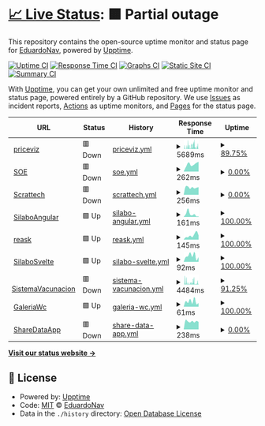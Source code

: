 # [📈 Live Status](https://edgus1.github.io/WebStatus): <!--live status--> **🟧 Partial outage**

This repository contains the open-source uptime monitor and status page for [EduardoNav](https://edgus1.github.io/WebStatus), powered by [Upptime](https://github.com/upptime/upptime).

[![Uptime CI](https://github.com/edgus1/WebStatus/workflows/Uptime%20CI/badge.svg)](https://github.com/edgus1/WebStatus/actions?query=workflow%3A%22Uptime+CI%22)
[![Response Time CI](https://github.com/edgus1/WebStatus/workflows/Response%20Time%20CI/badge.svg)](https://github.com/edgus1/WebStatus/actions?query=workflow%3A%22Response+Time+CI%22)
[![Graphs CI](https://github.com/edgus1/WebStatus/workflows/Graphs%20CI/badge.svg)](https://github.com/edgus1/WebStatus/actions?query=workflow%3A%22Graphs+CI%22)
[![Static Site CI](https://github.com/edgus1/WebStatus/workflows/Static%20Site%20CI/badge.svg)](https://github.com/edgus1/WebStatus/actions?query=workflow%3A%22Static+Site+CI%22)
[![Summary CI](https://github.com/edgus1/WebStatus/workflows/Summary%20CI/badge.svg)](https://github.com/edgus1/WebStatus/actions?query=workflow%3A%22Summary+CI%22)

With [Upptime](https://upptime.js.org), you can get your own unlimited and free uptime monitor and status page, powered entirely by a GitHub repository. We use [Issues](https://github.com/edgus1/WebStatus/issues) as incident reports, [Actions](https://github.com/edgus1/WebStatus/actions) as uptime monitors, and [Pages](https://edgus1.github.io/WebStatus) for the status page.

<!--start: status pages-->
<!-- This summary is generated by Upptime (https://github.com/upptime/upptime) -->
<!-- Do not edit this manually, your changes will be overwritten -->
<!-- prettier-ignore -->
| URL | Status | History | Response Time | Uptime |
| --- | ------ | ------- | ------------- | ------ |
| <img alt="" src="https://icons.duckduckgo.com/ip3/priceviz.onrender.com.ico" height="13"> [priceviz](https://priceviz.onrender.com) | 🟥 Down | [priceviz.yml](https://github.com/EDGUS1/WebStatus/commits/HEAD/history/priceviz.yml) | <details><summary><img alt="Response time graph" src="./graphs/priceviz/response-time-week.png" height="20"> 5689ms</summary><br><a href="https://edgus1.github.io/WebStatus/history/priceviz"><img alt="Response time 3164" src="https://img.shields.io/endpoint?url=https%3A%2F%2Fraw.githubusercontent.com%2FEDGUS1%2FWebStatus%2FHEAD%2Fapi%2Fpriceviz%2Fresponse-time.json"></a><br><a href="https://edgus1.github.io/WebStatus/history/priceviz"><img alt="24-hour response time 5505" src="https://img.shields.io/endpoint?url=https%3A%2F%2Fraw.githubusercontent.com%2FEDGUS1%2FWebStatus%2FHEAD%2Fapi%2Fpriceviz%2Fresponse-time-day.json"></a><br><a href="https://edgus1.github.io/WebStatus/history/priceviz"><img alt="7-day response time 5689" src="https://img.shields.io/endpoint?url=https%3A%2F%2Fraw.githubusercontent.com%2FEDGUS1%2FWebStatus%2FHEAD%2Fapi%2Fpriceviz%2Fresponse-time-week.json"></a><br><a href="https://edgus1.github.io/WebStatus/history/priceviz"><img alt="30-day response time 4029" src="https://img.shields.io/endpoint?url=https%3A%2F%2Fraw.githubusercontent.com%2FEDGUS1%2FWebStatus%2FHEAD%2Fapi%2Fpriceviz%2Fresponse-time-month.json"></a><br><a href="https://edgus1.github.io/WebStatus/history/priceviz"><img alt="1-year response time 3164" src="https://img.shields.io/endpoint?url=https%3A%2F%2Fraw.githubusercontent.com%2FEDGUS1%2FWebStatus%2FHEAD%2Fapi%2Fpriceviz%2Fresponse-time-year.json"></a></details> | <details><summary><a href="https://edgus1.github.io/WebStatus/history/priceviz">89.75%</a></summary><a href="https://edgus1.github.io/WebStatus/history/priceviz"><img alt="All-time uptime 44.03%" src="https://img.shields.io/endpoint?url=https%3A%2F%2Fraw.githubusercontent.com%2FEDGUS1%2FWebStatus%2FHEAD%2Fapi%2Fpriceviz%2Fuptime.json"></a><br><a href="https://edgus1.github.io/WebStatus/history/priceviz"><img alt="24-hour uptime 97.31%" src="https://img.shields.io/endpoint?url=https%3A%2F%2Fraw.githubusercontent.com%2FEDGUS1%2FWebStatus%2FHEAD%2Fapi%2Fpriceviz%2Fuptime-day.json"></a><br><a href="https://edgus1.github.io/WebStatus/history/priceviz"><img alt="7-day uptime 89.75%" src="https://img.shields.io/endpoint?url=https%3A%2F%2Fraw.githubusercontent.com%2FEDGUS1%2FWebStatus%2FHEAD%2Fapi%2Fpriceviz%2Fuptime-week.json"></a><br><a href="https://edgus1.github.io/WebStatus/history/priceviz"><img alt="30-day uptime 55.12%" src="https://img.shields.io/endpoint?url=https%3A%2F%2Fraw.githubusercontent.com%2FEDGUS1%2FWebStatus%2FHEAD%2Fapi%2Fpriceviz%2Fuptime-month.json"></a><br><a href="https://edgus1.github.io/WebStatus/history/priceviz"><img alt="1-year uptime 44.03%" src="https://img.shields.io/endpoint?url=https%3A%2F%2Fraw.githubusercontent.com%2FEDGUS1%2FWebStatus%2FHEAD%2Fapi%2Fpriceviz%2Fuptime-year.json"></a></details>
| <img alt="" src="https://icons.duckduckgo.com/ip3/soe-iw6w.onrender.com.ico" height="13"> [SOE](https://soe-iw6w.onrender.com/) | 🟥 Down | [soe.yml](https://github.com/EDGUS1/WebStatus/commits/HEAD/history/soe.yml) | <details><summary><img alt="Response time graph" src="./graphs/soe/response-time-week.png" height="20"> 262ms</summary><br><a href="https://edgus1.github.io/WebStatus/history/soe"><img alt="Response time 2260" src="https://img.shields.io/endpoint?url=https%3A%2F%2Fraw.githubusercontent.com%2FEDGUS1%2FWebStatus%2FHEAD%2Fapi%2Fsoe%2Fresponse-time.json"></a><br><a href="https://edgus1.github.io/WebStatus/history/soe"><img alt="24-hour response time 345" src="https://img.shields.io/endpoint?url=https%3A%2F%2Fraw.githubusercontent.com%2FEDGUS1%2FWebStatus%2FHEAD%2Fapi%2Fsoe%2Fresponse-time-day.json"></a><br><a href="https://edgus1.github.io/WebStatus/history/soe"><img alt="7-day response time 262" src="https://img.shields.io/endpoint?url=https%3A%2F%2Fraw.githubusercontent.com%2FEDGUS1%2FWebStatus%2FHEAD%2Fapi%2Fsoe%2Fresponse-time-week.json"></a><br><a href="https://edgus1.github.io/WebStatus/history/soe"><img alt="30-day response time 229" src="https://img.shields.io/endpoint?url=https%3A%2F%2Fraw.githubusercontent.com%2FEDGUS1%2FWebStatus%2FHEAD%2Fapi%2Fsoe%2Fresponse-time-month.json"></a><br><a href="https://edgus1.github.io/WebStatus/history/soe"><img alt="1-year response time 2260" src="https://img.shields.io/endpoint?url=https%3A%2F%2Fraw.githubusercontent.com%2FEDGUS1%2FWebStatus%2FHEAD%2Fapi%2Fsoe%2Fresponse-time-year.json"></a></details> | <details><summary><a href="https://edgus1.github.io/WebStatus/history/soe">0.00%</a></summary><a href="https://edgus1.github.io/WebStatus/history/soe"><img alt="All-time uptime 39.55%" src="https://img.shields.io/endpoint?url=https%3A%2F%2Fraw.githubusercontent.com%2FEDGUS1%2FWebStatus%2FHEAD%2Fapi%2Fsoe%2Fuptime.json"></a><br><a href="https://edgus1.github.io/WebStatus/history/soe"><img alt="24-hour uptime 0.00%" src="https://img.shields.io/endpoint?url=https%3A%2F%2Fraw.githubusercontent.com%2FEDGUS1%2FWebStatus%2FHEAD%2Fapi%2Fsoe%2Fuptime-day.json"></a><br><a href="https://edgus1.github.io/WebStatus/history/soe"><img alt="7-day uptime 0.00%" src="https://img.shields.io/endpoint?url=https%3A%2F%2Fraw.githubusercontent.com%2FEDGUS1%2FWebStatus%2FHEAD%2Fapi%2Fsoe%2Fuptime-week.json"></a><br><a href="https://edgus1.github.io/WebStatus/history/soe"><img alt="30-day uptime 0.00%" src="https://img.shields.io/endpoint?url=https%3A%2F%2Fraw.githubusercontent.com%2FEDGUS1%2FWebStatus%2FHEAD%2Fapi%2Fsoe%2Fuptime-month.json"></a><br><a href="https://edgus1.github.io/WebStatus/history/soe"><img alt="1-year uptime 39.55%" src="https://img.shields.io/endpoint?url=https%3A%2F%2Fraw.githubusercontent.com%2FEDGUS1%2FWebStatus%2FHEAD%2Fapi%2Fsoe%2Fuptime-year.json"></a></details>
| <img alt="" src="https://icons.duckduckgo.com/ip3/twitterscrapper-production.up.railway.app.ico" height="13"> [Scrattech](https://twitterscrapper-production.up.railway.app/) | 🟥 Down | [scrattech.yml](https://github.com/EDGUS1/WebStatus/commits/HEAD/history/scrattech.yml) | <details><summary><img alt="Response time graph" src="./graphs/scrattech/response-time-week.png" height="20"> 256ms</summary><br><a href="https://edgus1.github.io/WebStatus/history/scrattech"><img alt="Response time 261" src="https://img.shields.io/endpoint?url=https%3A%2F%2Fraw.githubusercontent.com%2FEDGUS1%2FWebStatus%2FHEAD%2Fapi%2Fscrattech%2Fresponse-time.json"></a><br><a href="https://edgus1.github.io/WebStatus/history/scrattech"><img alt="24-hour response time 267" src="https://img.shields.io/endpoint?url=https%3A%2F%2Fraw.githubusercontent.com%2FEDGUS1%2FWebStatus%2FHEAD%2Fapi%2Fscrattech%2Fresponse-time-day.json"></a><br><a href="https://edgus1.github.io/WebStatus/history/scrattech"><img alt="7-day response time 256" src="https://img.shields.io/endpoint?url=https%3A%2F%2Fraw.githubusercontent.com%2FEDGUS1%2FWebStatus%2FHEAD%2Fapi%2Fscrattech%2Fresponse-time-week.json"></a><br><a href="https://edgus1.github.io/WebStatus/history/scrattech"><img alt="30-day response time 221" src="https://img.shields.io/endpoint?url=https%3A%2F%2Fraw.githubusercontent.com%2FEDGUS1%2FWebStatus%2FHEAD%2Fapi%2Fscrattech%2Fresponse-time-month.json"></a><br><a href="https://edgus1.github.io/WebStatus/history/scrattech"><img alt="1-year response time 261" src="https://img.shields.io/endpoint?url=https%3A%2F%2Fraw.githubusercontent.com%2FEDGUS1%2FWebStatus%2FHEAD%2Fapi%2Fscrattech%2Fresponse-time-year.json"></a></details> | <details><summary><a href="https://edgus1.github.io/WebStatus/history/scrattech">0.00%</a></summary><a href="https://edgus1.github.io/WebStatus/history/scrattech"><img alt="All-time uptime 62.39%" src="https://img.shields.io/endpoint?url=https%3A%2F%2Fraw.githubusercontent.com%2FEDGUS1%2FWebStatus%2FHEAD%2Fapi%2Fscrattech%2Fuptime.json"></a><br><a href="https://edgus1.github.io/WebStatus/history/scrattech"><img alt="24-hour uptime 0.00%" src="https://img.shields.io/endpoint?url=https%3A%2F%2Fraw.githubusercontent.com%2FEDGUS1%2FWebStatus%2FHEAD%2Fapi%2Fscrattech%2Fuptime-day.json"></a><br><a href="https://edgus1.github.io/WebStatus/history/scrattech"><img alt="7-day uptime 0.00%" src="https://img.shields.io/endpoint?url=https%3A%2F%2Fraw.githubusercontent.com%2FEDGUS1%2FWebStatus%2FHEAD%2Fapi%2Fscrattech%2Fuptime-week.json"></a><br><a href="https://edgus1.github.io/WebStatus/history/scrattech"><img alt="30-day uptime 0.00%" src="https://img.shields.io/endpoint?url=https%3A%2F%2Fraw.githubusercontent.com%2FEDGUS1%2FWebStatus%2FHEAD%2Fapi%2Fscrattech%2Fuptime-month.json"></a><br><a href="https://edgus1.github.io/WebStatus/history/scrattech"><img alt="1-year uptime 62.39%" src="https://img.shields.io/endpoint?url=https%3A%2F%2Fraw.githubusercontent.com%2FEDGUS1%2FWebStatus%2FHEAD%2Fapi%2Fscrattech%2Fuptime-year.json"></a></details>
| <img alt="" src="https://icons.duckduckgo.com/ip3/silaboangular.netlify.app.ico" height="13"> [SilaboAngular](https://silaboangular.netlify.app) | 🟩 Up | [silabo-angular.yml](https://github.com/EDGUS1/WebStatus/commits/HEAD/history/silabo-angular.yml) | <details><summary><img alt="Response time graph" src="./graphs/silabo-angular/response-time-week.png" height="20"> 161ms</summary><br><a href="https://edgus1.github.io/WebStatus/history/silabo-angular"><img alt="Response time 153" src="https://img.shields.io/endpoint?url=https%3A%2F%2Fraw.githubusercontent.com%2FEDGUS1%2FWebStatus%2FHEAD%2Fapi%2Fsilabo-angular%2Fresponse-time.json"></a><br><a href="https://edgus1.github.io/WebStatus/history/silabo-angular"><img alt="24-hour response time 35" src="https://img.shields.io/endpoint?url=https%3A%2F%2Fraw.githubusercontent.com%2FEDGUS1%2FWebStatus%2FHEAD%2Fapi%2Fsilabo-angular%2Fresponse-time-day.json"></a><br><a href="https://edgus1.github.io/WebStatus/history/silabo-angular"><img alt="7-day response time 161" src="https://img.shields.io/endpoint?url=https%3A%2F%2Fraw.githubusercontent.com%2FEDGUS1%2FWebStatus%2FHEAD%2Fapi%2Fsilabo-angular%2Fresponse-time-week.json"></a><br><a href="https://edgus1.github.io/WebStatus/history/silabo-angular"><img alt="30-day response time 144" src="https://img.shields.io/endpoint?url=https%3A%2F%2Fraw.githubusercontent.com%2FEDGUS1%2FWebStatus%2FHEAD%2Fapi%2Fsilabo-angular%2Fresponse-time-month.json"></a><br><a href="https://edgus1.github.io/WebStatus/history/silabo-angular"><img alt="1-year response time 153" src="https://img.shields.io/endpoint?url=https%3A%2F%2Fraw.githubusercontent.com%2FEDGUS1%2FWebStatus%2FHEAD%2Fapi%2Fsilabo-angular%2Fresponse-time-year.json"></a></details> | <details><summary><a href="https://edgus1.github.io/WebStatus/history/silabo-angular">100.00%</a></summary><a href="https://edgus1.github.io/WebStatus/history/silabo-angular"><img alt="All-time uptime 99.99%" src="https://img.shields.io/endpoint?url=https%3A%2F%2Fraw.githubusercontent.com%2FEDGUS1%2FWebStatus%2FHEAD%2Fapi%2Fsilabo-angular%2Fuptime.json"></a><br><a href="https://edgus1.github.io/WebStatus/history/silabo-angular"><img alt="24-hour uptime 100.00%" src="https://img.shields.io/endpoint?url=https%3A%2F%2Fraw.githubusercontent.com%2FEDGUS1%2FWebStatus%2FHEAD%2Fapi%2Fsilabo-angular%2Fuptime-day.json"></a><br><a href="https://edgus1.github.io/WebStatus/history/silabo-angular"><img alt="7-day uptime 100.00%" src="https://img.shields.io/endpoint?url=https%3A%2F%2Fraw.githubusercontent.com%2FEDGUS1%2FWebStatus%2FHEAD%2Fapi%2Fsilabo-angular%2Fuptime-week.json"></a><br><a href="https://edgus1.github.io/WebStatus/history/silabo-angular"><img alt="30-day uptime 100.00%" src="https://img.shields.io/endpoint?url=https%3A%2F%2Fraw.githubusercontent.com%2FEDGUS1%2FWebStatus%2FHEAD%2Fapi%2Fsilabo-angular%2Fuptime-month.json"></a><br><a href="https://edgus1.github.io/WebStatus/history/silabo-angular"><img alt="1-year uptime 99.99%" src="https://img.shields.io/endpoint?url=https%3A%2F%2Fraw.githubusercontent.com%2FEDGUS1%2FWebStatus%2FHEAD%2Fapi%2Fsilabo-angular%2Fuptime-year.json"></a></details>
| <img alt="" src="https://icons.duckduckgo.com/ip3/reask.netlify.app.ico" height="13"> [reask](https://reask.netlify.app) | 🟩 Up | [reask.yml](https://github.com/EDGUS1/WebStatus/commits/HEAD/history/reask.yml) | <details><summary><img alt="Response time graph" src="./graphs/reask/response-time-week.png" height="20"> 145ms</summary><br><a href="https://edgus1.github.io/WebStatus/history/reask"><img alt="Response time 133" src="https://img.shields.io/endpoint?url=https%3A%2F%2Fraw.githubusercontent.com%2FEDGUS1%2FWebStatus%2FHEAD%2Fapi%2Freask%2Fresponse-time.json"></a><br><a href="https://edgus1.github.io/WebStatus/history/reask"><img alt="24-hour response time 145" src="https://img.shields.io/endpoint?url=https%3A%2F%2Fraw.githubusercontent.com%2FEDGUS1%2FWebStatus%2FHEAD%2Fapi%2Freask%2Fresponse-time-day.json"></a><br><a href="https://edgus1.github.io/WebStatus/history/reask"><img alt="7-day response time 145" src="https://img.shields.io/endpoint?url=https%3A%2F%2Fraw.githubusercontent.com%2FEDGUS1%2FWebStatus%2FHEAD%2Fapi%2Freask%2Fresponse-time-week.json"></a><br><a href="https://edgus1.github.io/WebStatus/history/reask"><img alt="30-day response time 146" src="https://img.shields.io/endpoint?url=https%3A%2F%2Fraw.githubusercontent.com%2FEDGUS1%2FWebStatus%2FHEAD%2Fapi%2Freask%2Fresponse-time-month.json"></a><br><a href="https://edgus1.github.io/WebStatus/history/reask"><img alt="1-year response time 133" src="https://img.shields.io/endpoint?url=https%3A%2F%2Fraw.githubusercontent.com%2FEDGUS1%2FWebStatus%2FHEAD%2Fapi%2Freask%2Fresponse-time-year.json"></a></details> | <details><summary><a href="https://edgus1.github.io/WebStatus/history/reask">100.00%</a></summary><a href="https://edgus1.github.io/WebStatus/history/reask"><img alt="All-time uptime 100.00%" src="https://img.shields.io/endpoint?url=https%3A%2F%2Fraw.githubusercontent.com%2FEDGUS1%2FWebStatus%2FHEAD%2Fapi%2Freask%2Fuptime.json"></a><br><a href="https://edgus1.github.io/WebStatus/history/reask"><img alt="24-hour uptime 100.00%" src="https://img.shields.io/endpoint?url=https%3A%2F%2Fraw.githubusercontent.com%2FEDGUS1%2FWebStatus%2FHEAD%2Fapi%2Freask%2Fuptime-day.json"></a><br><a href="https://edgus1.github.io/WebStatus/history/reask"><img alt="7-day uptime 100.00%" src="https://img.shields.io/endpoint?url=https%3A%2F%2Fraw.githubusercontent.com%2FEDGUS1%2FWebStatus%2FHEAD%2Fapi%2Freask%2Fuptime-week.json"></a><br><a href="https://edgus1.github.io/WebStatus/history/reask"><img alt="30-day uptime 100.00%" src="https://img.shields.io/endpoint?url=https%3A%2F%2Fraw.githubusercontent.com%2FEDGUS1%2FWebStatus%2FHEAD%2Fapi%2Freask%2Fuptime-month.json"></a><br><a href="https://edgus1.github.io/WebStatus/history/reask"><img alt="1-year uptime 100.00%" src="https://img.shields.io/endpoint?url=https%3A%2F%2Fraw.githubusercontent.com%2FEDGUS1%2FWebStatus%2FHEAD%2Fapi%2Freask%2Fuptime-year.json"></a></details>
| <img alt="" src="https://icons.duckduckgo.com/ip3/silabosvelte.netlify.app.ico" height="13"> [SilaboSvelte](https://silabosvelte.netlify.app) | 🟩 Up | [silabo-svelte.yml](https://github.com/EDGUS1/WebStatus/commits/HEAD/history/silabo-svelte.yml) | <details><summary><img alt="Response time graph" src="./graphs/silabo-svelte/response-time-week.png" height="20"> 92ms</summary><br><a href="https://edgus1.github.io/WebStatus/history/silabo-svelte"><img alt="Response time 152" src="https://img.shields.io/endpoint?url=https%3A%2F%2Fraw.githubusercontent.com%2FEDGUS1%2FWebStatus%2FHEAD%2Fapi%2Fsilabo-svelte%2Fresponse-time.json"></a><br><a href="https://edgus1.github.io/WebStatus/history/silabo-svelte"><img alt="24-hour response time 72" src="https://img.shields.io/endpoint?url=https%3A%2F%2Fraw.githubusercontent.com%2FEDGUS1%2FWebStatus%2FHEAD%2Fapi%2Fsilabo-svelte%2Fresponse-time-day.json"></a><br><a href="https://edgus1.github.io/WebStatus/history/silabo-svelte"><img alt="7-day response time 92" src="https://img.shields.io/endpoint?url=https%3A%2F%2Fraw.githubusercontent.com%2FEDGUS1%2FWebStatus%2FHEAD%2Fapi%2Fsilabo-svelte%2Fresponse-time-week.json"></a><br><a href="https://edgus1.github.io/WebStatus/history/silabo-svelte"><img alt="30-day response time 203" src="https://img.shields.io/endpoint?url=https%3A%2F%2Fraw.githubusercontent.com%2FEDGUS1%2FWebStatus%2FHEAD%2Fapi%2Fsilabo-svelte%2Fresponse-time-month.json"></a><br><a href="https://edgus1.github.io/WebStatus/history/silabo-svelte"><img alt="1-year response time 152" src="https://img.shields.io/endpoint?url=https%3A%2F%2Fraw.githubusercontent.com%2FEDGUS1%2FWebStatus%2FHEAD%2Fapi%2Fsilabo-svelte%2Fresponse-time-year.json"></a></details> | <details><summary><a href="https://edgus1.github.io/WebStatus/history/silabo-svelte">100.00%</a></summary><a href="https://edgus1.github.io/WebStatus/history/silabo-svelte"><img alt="All-time uptime 99.99%" src="https://img.shields.io/endpoint?url=https%3A%2F%2Fraw.githubusercontent.com%2FEDGUS1%2FWebStatus%2FHEAD%2Fapi%2Fsilabo-svelte%2Fuptime.json"></a><br><a href="https://edgus1.github.io/WebStatus/history/silabo-svelte"><img alt="24-hour uptime 100.00%" src="https://img.shields.io/endpoint?url=https%3A%2F%2Fraw.githubusercontent.com%2FEDGUS1%2FWebStatus%2FHEAD%2Fapi%2Fsilabo-svelte%2Fuptime-day.json"></a><br><a href="https://edgus1.github.io/WebStatus/history/silabo-svelte"><img alt="7-day uptime 100.00%" src="https://img.shields.io/endpoint?url=https%3A%2F%2Fraw.githubusercontent.com%2FEDGUS1%2FWebStatus%2FHEAD%2Fapi%2Fsilabo-svelte%2Fuptime-week.json"></a><br><a href="https://edgus1.github.io/WebStatus/history/silabo-svelte"><img alt="30-day uptime 100.00%" src="https://img.shields.io/endpoint?url=https%3A%2F%2Fraw.githubusercontent.com%2FEDGUS1%2FWebStatus%2FHEAD%2Fapi%2Fsilabo-svelte%2Fuptime-month.json"></a><br><a href="https://edgus1.github.io/WebStatus/history/silabo-svelte"><img alt="1-year uptime 99.99%" src="https://img.shields.io/endpoint?url=https%3A%2F%2Fraw.githubusercontent.com%2FEDGUS1%2FWebStatus%2FHEAD%2Fapi%2Fsilabo-svelte%2Fuptime-year.json"></a></details>
| <img alt="" src="https://icons.duckduckgo.com/ip3/sistema-vacunacion.onrender.com.ico" height="13"> [SistemaVacunacion](https://sistema-vacunacion.onrender.com/) | 🟥 Down | [sistema-vacunacion.yml](https://github.com/EDGUS1/WebStatus/commits/HEAD/history/sistema-vacunacion.yml) | <details><summary><img alt="Response time graph" src="./graphs/sistema-vacunacion/response-time-week.png" height="20"> 4484ms</summary><br><a href="https://edgus1.github.io/WebStatus/history/sistema-vacunacion"><img alt="Response time 2824" src="https://img.shields.io/endpoint?url=https%3A%2F%2Fraw.githubusercontent.com%2FEDGUS1%2FWebStatus%2FHEAD%2Fapi%2Fsistema-vacunacion%2Fresponse-time.json"></a><br><a href="https://edgus1.github.io/WebStatus/history/sistema-vacunacion"><img alt="24-hour response time 3169" src="https://img.shields.io/endpoint?url=https%3A%2F%2Fraw.githubusercontent.com%2FEDGUS1%2FWebStatus%2FHEAD%2Fapi%2Fsistema-vacunacion%2Fresponse-time-day.json"></a><br><a href="https://edgus1.github.io/WebStatus/history/sistema-vacunacion"><img alt="7-day response time 4484" src="https://img.shields.io/endpoint?url=https%3A%2F%2Fraw.githubusercontent.com%2FEDGUS1%2FWebStatus%2FHEAD%2Fapi%2Fsistema-vacunacion%2Fresponse-time-week.json"></a><br><a href="https://edgus1.github.io/WebStatus/history/sistema-vacunacion"><img alt="30-day response time 3284" src="https://img.shields.io/endpoint?url=https%3A%2F%2Fraw.githubusercontent.com%2FEDGUS1%2FWebStatus%2FHEAD%2Fapi%2Fsistema-vacunacion%2Fresponse-time-month.json"></a><br><a href="https://edgus1.github.io/WebStatus/history/sistema-vacunacion"><img alt="1-year response time 2824" src="https://img.shields.io/endpoint?url=https%3A%2F%2Fraw.githubusercontent.com%2FEDGUS1%2FWebStatus%2FHEAD%2Fapi%2Fsistema-vacunacion%2Fresponse-time-year.json"></a></details> | <details><summary><a href="https://edgus1.github.io/WebStatus/history/sistema-vacunacion">91.25%</a></summary><a href="https://edgus1.github.io/WebStatus/history/sistema-vacunacion"><img alt="All-time uptime 54.47%" src="https://img.shields.io/endpoint?url=https%3A%2F%2Fraw.githubusercontent.com%2FEDGUS1%2FWebStatus%2FHEAD%2Fapi%2Fsistema-vacunacion%2Fuptime.json"></a><br><a href="https://edgus1.github.io/WebStatus/history/sistema-vacunacion"><img alt="24-hour uptime 95.57%" src="https://img.shields.io/endpoint?url=https%3A%2F%2Fraw.githubusercontent.com%2FEDGUS1%2FWebStatus%2FHEAD%2Fapi%2Fsistema-vacunacion%2Fuptime-day.json"></a><br><a href="https://edgus1.github.io/WebStatus/history/sistema-vacunacion"><img alt="7-day uptime 91.25%" src="https://img.shields.io/endpoint?url=https%3A%2F%2Fraw.githubusercontent.com%2FEDGUS1%2FWebStatus%2FHEAD%2Fapi%2Fsistema-vacunacion%2Fuptime-week.json"></a><br><a href="https://edgus1.github.io/WebStatus/history/sistema-vacunacion"><img alt="30-day uptime 55.10%" src="https://img.shields.io/endpoint?url=https%3A%2F%2Fraw.githubusercontent.com%2FEDGUS1%2FWebStatus%2FHEAD%2Fapi%2Fsistema-vacunacion%2Fuptime-month.json"></a><br><a href="https://edgus1.github.io/WebStatus/history/sistema-vacunacion"><img alt="1-year uptime 54.47%" src="https://img.shields.io/endpoint?url=https%3A%2F%2Fraw.githubusercontent.com%2FEDGUS1%2FWebStatus%2FHEAD%2Fapi%2Fsistema-vacunacion%2Fuptime-year.json"></a></details>
| <img alt="" src="https://icons.duckduckgo.com/ip3/edgus1.github.io.ico" height="13"> [GaleriaWc](https://edgus1.github.io/galeria-wc/) | 🟩 Up | [galeria-wc.yml](https://github.com/EDGUS1/WebStatus/commits/HEAD/history/galeria-wc.yml) | <details><summary><img alt="Response time graph" src="./graphs/galeria-wc/response-time-week.png" height="20"> 61ms</summary><br><a href="https://edgus1.github.io/WebStatus/history/galeria-wc"><img alt="Response time 86" src="https://img.shields.io/endpoint?url=https%3A%2F%2Fraw.githubusercontent.com%2FEDGUS1%2FWebStatus%2FHEAD%2Fapi%2Fgaleria-wc%2Fresponse-time.json"></a><br><a href="https://edgus1.github.io/WebStatus/history/galeria-wc"><img alt="24-hour response time 43" src="https://img.shields.io/endpoint?url=https%3A%2F%2Fraw.githubusercontent.com%2FEDGUS1%2FWebStatus%2FHEAD%2Fapi%2Fgaleria-wc%2Fresponse-time-day.json"></a><br><a href="https://edgus1.github.io/WebStatus/history/galeria-wc"><img alt="7-day response time 61" src="https://img.shields.io/endpoint?url=https%3A%2F%2Fraw.githubusercontent.com%2FEDGUS1%2FWebStatus%2FHEAD%2Fapi%2Fgaleria-wc%2Fresponse-time-week.json"></a><br><a href="https://edgus1.github.io/WebStatus/history/galeria-wc"><img alt="30-day response time 85" src="https://img.shields.io/endpoint?url=https%3A%2F%2Fraw.githubusercontent.com%2FEDGUS1%2FWebStatus%2FHEAD%2Fapi%2Fgaleria-wc%2Fresponse-time-month.json"></a><br><a href="https://edgus1.github.io/WebStatus/history/galeria-wc"><img alt="1-year response time 86" src="https://img.shields.io/endpoint?url=https%3A%2F%2Fraw.githubusercontent.com%2FEDGUS1%2FWebStatus%2FHEAD%2Fapi%2Fgaleria-wc%2Fresponse-time-year.json"></a></details> | <details><summary><a href="https://edgus1.github.io/WebStatus/history/galeria-wc">100.00%</a></summary><a href="https://edgus1.github.io/WebStatus/history/galeria-wc"><img alt="All-time uptime 100.00%" src="https://img.shields.io/endpoint?url=https%3A%2F%2Fraw.githubusercontent.com%2FEDGUS1%2FWebStatus%2FHEAD%2Fapi%2Fgaleria-wc%2Fuptime.json"></a><br><a href="https://edgus1.github.io/WebStatus/history/galeria-wc"><img alt="24-hour uptime 100.00%" src="https://img.shields.io/endpoint?url=https%3A%2F%2Fraw.githubusercontent.com%2FEDGUS1%2FWebStatus%2FHEAD%2Fapi%2Fgaleria-wc%2Fuptime-day.json"></a><br><a href="https://edgus1.github.io/WebStatus/history/galeria-wc"><img alt="7-day uptime 100.00%" src="https://img.shields.io/endpoint?url=https%3A%2F%2Fraw.githubusercontent.com%2FEDGUS1%2FWebStatus%2FHEAD%2Fapi%2Fgaleria-wc%2Fuptime-week.json"></a><br><a href="https://edgus1.github.io/WebStatus/history/galeria-wc"><img alt="30-day uptime 100.00%" src="https://img.shields.io/endpoint?url=https%3A%2F%2Fraw.githubusercontent.com%2FEDGUS1%2FWebStatus%2FHEAD%2Fapi%2Fgaleria-wc%2Fuptime-month.json"></a><br><a href="https://edgus1.github.io/WebStatus/history/galeria-wc"><img alt="1-year uptime 100.00%" src="https://img.shields.io/endpoint?url=https%3A%2F%2Fraw.githubusercontent.com%2FEDGUS1%2FWebStatus%2FHEAD%2Fapi%2Fgaleria-wc%2Fuptime-year.json"></a></details>
| <img alt="" src="https://icons.duckduckgo.com/ip3/share-data-app-production.up.railway.app.ico" height="13"> [ShareDataApp](https://share-data-app-production.up.railway.app/) | 🟥 Down | [share-data-app.yml](https://github.com/EDGUS1/WebStatus/commits/HEAD/history/share-data-app.yml) | <details><summary><img alt="Response time graph" src="./graphs/share-data-app/response-time-week.png" height="20"> 238ms</summary><br><a href="https://edgus1.github.io/WebStatus/history/share-data-app"><img alt="Response time 227" src="https://img.shields.io/endpoint?url=https%3A%2F%2Fraw.githubusercontent.com%2FEDGUS1%2FWebStatus%2FHEAD%2Fapi%2Fshare-data-app%2Fresponse-time.json"></a><br><a href="https://edgus1.github.io/WebStatus/history/share-data-app"><img alt="24-hour response time 224" src="https://img.shields.io/endpoint?url=https%3A%2F%2Fraw.githubusercontent.com%2FEDGUS1%2FWebStatus%2FHEAD%2Fapi%2Fshare-data-app%2Fresponse-time-day.json"></a><br><a href="https://edgus1.github.io/WebStatus/history/share-data-app"><img alt="7-day response time 238" src="https://img.shields.io/endpoint?url=https%3A%2F%2Fraw.githubusercontent.com%2FEDGUS1%2FWebStatus%2FHEAD%2Fapi%2Fshare-data-app%2Fresponse-time-week.json"></a><br><a href="https://edgus1.github.io/WebStatus/history/share-data-app"><img alt="30-day response time 216" src="https://img.shields.io/endpoint?url=https%3A%2F%2Fraw.githubusercontent.com%2FEDGUS1%2FWebStatus%2FHEAD%2Fapi%2Fshare-data-app%2Fresponse-time-month.json"></a><br><a href="https://edgus1.github.io/WebStatus/history/share-data-app"><img alt="1-year response time 227" src="https://img.shields.io/endpoint?url=https%3A%2F%2Fraw.githubusercontent.com%2FEDGUS1%2FWebStatus%2FHEAD%2Fapi%2Fshare-data-app%2Fresponse-time-year.json"></a></details> | <details><summary><a href="https://edgus1.github.io/WebStatus/history/share-data-app">0.00%</a></summary><a href="https://edgus1.github.io/WebStatus/history/share-data-app"><img alt="All-time uptime 58.40%" src="https://img.shields.io/endpoint?url=https%3A%2F%2Fraw.githubusercontent.com%2FEDGUS1%2FWebStatus%2FHEAD%2Fapi%2Fshare-data-app%2Fuptime.json"></a><br><a href="https://edgus1.github.io/WebStatus/history/share-data-app"><img alt="24-hour uptime 0.00%" src="https://img.shields.io/endpoint?url=https%3A%2F%2Fraw.githubusercontent.com%2FEDGUS1%2FWebStatus%2FHEAD%2Fapi%2Fshare-data-app%2Fuptime-day.json"></a><br><a href="https://edgus1.github.io/WebStatus/history/share-data-app"><img alt="7-day uptime 0.00%" src="https://img.shields.io/endpoint?url=https%3A%2F%2Fraw.githubusercontent.com%2FEDGUS1%2FWebStatus%2FHEAD%2Fapi%2Fshare-data-app%2Fuptime-week.json"></a><br><a href="https://edgus1.github.io/WebStatus/history/share-data-app"><img alt="30-day uptime 0.00%" src="https://img.shields.io/endpoint?url=https%3A%2F%2Fraw.githubusercontent.com%2FEDGUS1%2FWebStatus%2FHEAD%2Fapi%2Fshare-data-app%2Fuptime-month.json"></a><br><a href="https://edgus1.github.io/WebStatus/history/share-data-app"><img alt="1-year uptime 58.40%" src="https://img.shields.io/endpoint?url=https%3A%2F%2Fraw.githubusercontent.com%2FEDGUS1%2FWebStatus%2FHEAD%2Fapi%2Fshare-data-app%2Fuptime-year.json"></a></details>

<!--end: status pages-->

[**Visit our status website →**](https://edgus1.github.io/WebStatus)

## 📄 License

- Powered by: [Upptime](https://github.com/upptime/upptime)
- Code: [MIT](./LICENSE) © [EduardoNav](https://edgus1.github.io/WebStatus)
- Data in the `./history` directory: [Open Database License](https://opendatacommons.org/licenses/odbl/1-0/)
